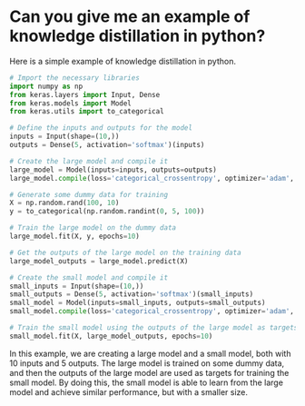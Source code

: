 # Can you give me an example of knowledge distillation in python?

Here is a simple example of knowledge distillation in python.

```python 
# Import the necessary libraries
import numpy as np
from keras.layers import Input, Dense
from keras.models import Model
from keras.utils import to_categorical

# Define the inputs and outputs for the model
inputs = Input(shape=(10,))
outputs = Dense(5, activation='softmax')(inputs)

# Create the large model and compile it
large_model = Model(inputs=inputs, outputs=outputs)
large_model.compile(loss='categorical_crossentropy', optimizer='adam', metrics=['accuracy'])

# Generate some dummy data for training
X = np.random.rand(100, 10)
y = to_categorical(np.random.randint(0, 5, 100))

# Train the large model on the dummy data
large_model.fit(X, y, epochs=10)

# Get the outputs of the large model on the training data
large_model_outputs = large_model.predict(X)

# Create the small model and compile it
small_inputs = Input(shape=(10,))
small_outputs = Dense(5, activation='softmax')(small_inputs)
small_model = Model(inputs=small_inputs, outputs=small_outputs)
small_model.compile(loss='categorical_crossentropy', optimizer='adam', metrics=['accuracy'])

# Train the small model using the outputs of the large model as targets
small_model.fit(X, large_model_outputs, epochs=10)
```

In this example, we are creating a large model and a small model, both with 10
inputs and 5 outputs. The large model is trained on some dummy data, and then
the outputs of the large model are used as targets for training the small model.
By doing this, the small model is able to learn from the large model and achieve
similar performance, but with a smaller size.